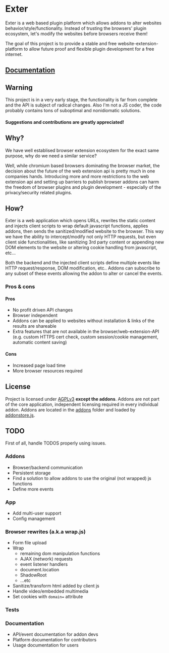 # Exter

Exter is a web based plugin platform which allows addons to alter websites behavior/style/functionality.
Instead of trusting the browsers' plugin ecosystem, let's modify the websites before browsers receive them!

The goal of this project is to provide a stable and free website-extension-platform to allow future proof and flexible plugin development for a free internet.


## [Documentation](https://asciimoo.github.io/exter/)


## Warning

This project is in a very early stage, the functionality is far from complete and the API is subject of radical changes.
Also I'm not a JS coder, the code probably contains tons of suboptimal and nonidiomatic solutions.

#### Suggestions and contributions are greatly appreciated!


## Why?

We have well establised browser extension ecosystem for the exact same purpose, why do we need a similar service?

Well, while chromium based browsers dominating the browser market, the decision about the future of the web extension api is pretty much in one companies hands.
Introducing more and more restrictions to the web extension api and setting up barriers to publish browser addons can harm the freedom of browser plugins and plugin development - especially of the privacy/security related plugins.


## How?

Exter is a web application which opens URLs, rewrites the static content and injects client scripts to wrap default javascript functions, applies addons, then sends the sanitized/modified website to the browser.
This way we have the ability to intercept/modify not only HTTP requests, but even client side functionalities, like sanitizing 3rd party content or appending new DOM elements to the website or altering cookie handling from javascript, etc...

Both the backend and the injected client scripts define multiple events like HTTP request/response, DOM modification, etc.. Addons can subscribe to any subset of these events allowing the addon to alter or cancel the events.

### Pros & cons

#### Pros
 - No profit driven API changes
 - Browser independent
 - Addons can be applied to websites without installation & links of the results are shareable
 - Extra features that are not available in the browser/web-extension-API (e.g. custom HTTPS cert check, custom session/cookie management, automatic content saving)

#### Cons
 - Increased page load time
 - More browser resources required


## License

Project is licensed under [AGPLv3](https://www.gnu.org/licenses/agpl-3.0.html) **except the addons**. Addons are not part of the core application, independent licensing required in every individual addon. Addons are located in the [addons](https://github.com/asciimoo/exter/tree/master/src/addons) folder and loaded by [addonstore.js](https://github.com/asciimoo/exter/blob/master/src/backend/addonstore.js).

## TODO

First of all, handle TODOS properly using issues.

### Addons
 - Browser/backend communication
 - Persistent storage
 - Find a solution to allow addons to use the original (not wrapped) js functions
 - Define more events

### App
 - Add multi-user support
 - Config management

### Browser rewrites (a.k.a wrap.js)
 - Form file upload
 - Wrap
   - remaining dom manipulation functions
    - AJAX (network) requests
    - event listener handlers
    - document.location
    - ShadowRoot
    - ...etc
 - Sanitize/transform html added by client js
 - Handle video/embedded multimedia
 - Set cookies with `domain=` attribute

### Tests

### Documentation
 - API/event documentation for addon devs
 - Platform documentation for contributors
 - Usage documentation for users

